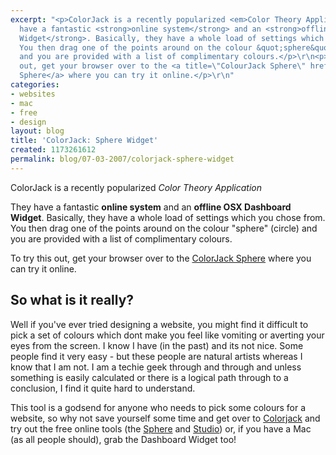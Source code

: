 ```yaml
---
excerpt: "<p>ColorJack is a recently popularized <em>Color Theory Application</em></p>\r\n<p>They
  have a fantastic <strong>online system</strong> and an <strong>offline OSX Dashboard
  Widget</strong>. Basically, they have a whole load of settings which you chose from.
  You then drag one of the points around on the colour &quot;sphere&quot; (circle)
  and you are provided with a list of complimentary colours.</p>\r\n<p>To try this
  out, get your browser over to the <a title=\"ColourJack Sphere\" href=\"http://www.colorjack.com/sphere/\">ColorJack
  Sphere</a> where you can try it online.</p>\r\n"
categories:
- websites
- mac
- free
- design
layout: blog
title: 'ColorJack: Sphere Widget'
created: 1173261612
permalink: blog/07-03-2007/colorjack-sphere-widget
---
```

<p>ColorJack is a recently popularized <em>Color Theory Application</em></p>
<p>They have a fantastic <strong>online system</strong> and an <strong>offline OSX Dashboard Widget</strong>. Basically, they have a whole load of settings which you chose from. You then drag one of the points around on the colour &quot;sphere&quot; (circle) and you are provided with a list of complimentary colours.</p>
<p>To try this out, get your browser over to the <a title="ColourJack Sphere" href="http://www.colorjack.com/sphere/">ColorJack Sphere</a> where you can try it online.</p>
<!--break-->
<h2>So what is it really?</h2>
<p>Well if you've ever tried designing a website, you might find it difficult to pick a set of colours which dont make you feel like vomiting or averting your eyes from the screen. I know I have (in the past) and its not nice. Some people find it very easy - but these people are natural artists whereas I know that I am not. I am a techie geek through and through and unless something is easily calculated or there is a logical path through to a conclusion, I find it quite hard to understand.</p>
<p>This tool is a godsend for anyone who needs to pick some colours for a website, so why not save yourself some time and get over to <a title="Colorjack - a fantastic free colour picker" href="http://www.colorjack.com/">Colorjack</a> and try out the free online tools (the <a href="http://www.colorjack.com/sphere/">Sphere</a> and <a href="http://www.colorjack.com/studio/">Studio</a>) or, if you have a Mac (as all people should), grab the Dashboard Widget too!</p>
